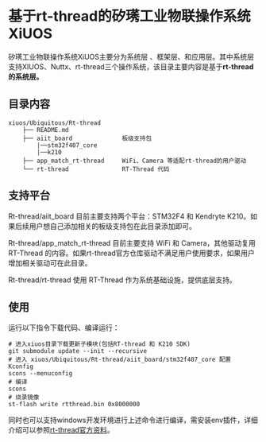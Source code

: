 # 基于rt-thread的矽璓工业物联操作系统XiUOS

矽璓工业物联操作系统XiUOS主要分为系统层 、框架层、和应用层。其中系统层支持XIUOS、Nuttx、rt-thread三个操作系统，该目录主要内容是基于**rt-thread的系统层。**

## 目录内容

```
xiuos/Ubiquitous/Rt-thread
    ├── README.md    
    ├── aiit_board              板级支持包
        |──stm32f407_core
        |──k210
    ├── app_match_rt-thread     WiFi、Camera 等适配rt-thread的用户驱动
    └── rt-thread               RT-Thread 代码
```

## 支持平台

Rt-thread/aiit_board 目前主要支持两个平台：STM32F4 和 Kendryte K210。如果后续用户想自己添加相关的板级支持包在此目录添加即可。

Rt-thread/app_match_rt-thread  目前主要支持 WiFi 和 Camera，其他驱动复用 RT-Thread 的内容。如果rt-thread官方仓库驱动不满足用户使用要求，如果用户增加相关驱动可在此目录。

Rt-thread/rt-thread 使用 RT-Thread 作为系统基础设施，提供底层支持。

## 使用

运行以下指令下载代码、编译运行：

```
# 进入xiuos目录下载更新子模块(包括RT-thread 和 K210 SDK)
git submodule update --init --recursive
# 进入 xiuos/Ubiquitous/Rt-thread/aiit_board/stm32f407_core 配置 Kconfig
scons --menuconfig
# 编译
scons
# 烧录镜像
st-flash write rtthread.bin 0x8000000
```

同时也可以支持windows开发环境进行上述命令进行编译，需安装env插件，详细介绍可以参照[rt-thread官方资料](https://www.rt-thread.org/document/site/#/rt-thread-version/rt-thread-standard/application-note/setup/standard-project/an0017-standard-project?id=%e4%bd%bf%e7%94%a8-env-%e5%88%9b%e5%bb%ba-rt-thread-%e9%a1%b9%e7%9b%ae%e5%b7%a5%e7%a8%8b
)。


